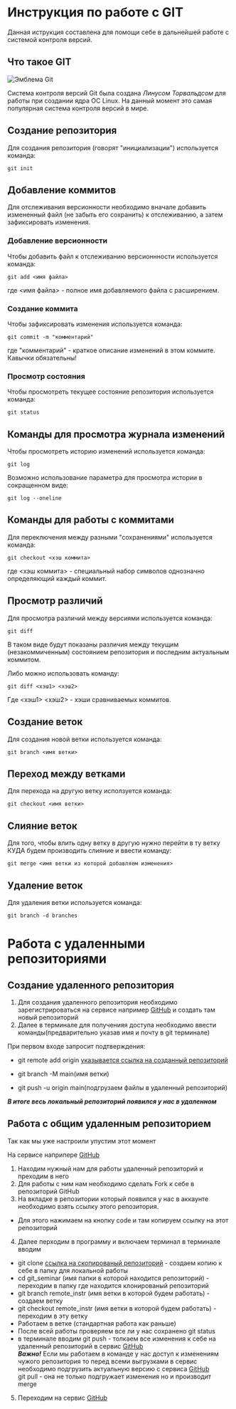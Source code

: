 # **Инструкция по работе с GIT**

Данная иструкция составлена для помощи себе в дальнейшей работе с системой контроля версий.

## Что такое GIT

![Эмблема Git](git.JPG)

Система контроля версий Git была создана *Линусом Торвальдсом* для работы при создании ядра ОС Linux. На данный момент это самая популярная система контроля версий в мире.

## Создание репозитория

Для создания репозитория (говорят "инициализации") используется команда:

    git init

## Добавление коммитов

Для отслеживания версионности необходимо вначале добавить измененный файл (не забыть его сохранить) к отслеживанию, а затем зафиксировать изменения.

### Добавление версионности

Чтобы добавить файл к отслеживанию версионнности используется команда:

    git add <имя файла>

где <имя файла> - полное имя добавляемого файла с расширением.

### Создание коммита

Чтобы зафиксировать изменения используется команда:

    git commit -m "комментарий"

где "комментарий" - краткое описание изменений в этом коммите. Кавычки обязательны!

### Просмотр состояния

Чтобы просмотреть текущее состояние репозитория используется команда:

    git status

## Команды для просмотра журнала изменений

Чтобы просмотреть историю изменений используется команда:

    git log

Возможно использование параметра для просмотра истории в сокращенном виде:

    git log --oneline

## Команды для работы с коммитами

Для переключения между разными "сохранениями" используется команда:

    git checkout <хэш коммита>

где <хэш коммита> - специальный набор символов однозначно определяющий каждый коммит.

## Просмотр различий

Для просмотра различий между версиями используется команда:

    git diff

В таком виде будут показаны различия между текущим (незакоммиченным) состоянием репозитория и последним актуальным коммитом.

Либо можно использовать команду:

    git diff <хэш1> <хэш2>

Где <хэш1> <хэш2> - хэши сравниваемых коммитов.

## Создание веток

Для создания новой ветки используется команда:

    git branch <имя ветки>

## Переход между ветками

Для перехода на другую ветку исползуется команда:

    git checkout <имя ветки>

## Слияние веток

Для того, чтобы влить одну ветку в другую нужно перейти в ту ветку КУДА будем производить слияние и ввести команду:

    git merge <имя ветки из которой добавляем изменения>

## Удаление веток

Для удаления ветки используется команда:
    
    git branch -d branches
 
 # Работа с удаленными репозиториями

 ## Создание удаленного репозитория

 1. Для создания удаленного репозитория необходимо зарегистрироваться на сервисе например [GitHub](https://github.com/) и создать там новый репозиторий
2. Далее в терминале для полученияя доступа необходимо ввести команды(предварительно указав имя и почту в git терминале)

При первом входе запросит подтверждения:

* git remote add origin [указывается ссылка на созданный репозиторий](https://github.com/DaniyalAhunov/delete.git)

* git branch -M main(имя ветки)

* git push -u origin main(подгрузаем файлы в удаленный репозиторий)

__*В итоге весь локальный репозиторий появился у нас в удаленном*__

## Работа с общим удаленным репозиторием 
Так как мы уже настроили упустим этот момент 

На сервисе наприпере [GitHub](https://github.com/) 
1. Находим нужный нам для работы удаленный репозиторий и преходим в него
2. Для работы с ним нам необходимо сделать Fork к себе в репозиторий GitHub 
3. На вкладке в репозитории который появился у нас в аккаунте необходимо взять ссылку этого репозитория.
* Для этого нажимаем на кнопку code и там копируем ссылку на этот репозиторий
4. Далее перходим в программу и включаем терминал в терминале вводим 
* git clone [ссылка на скопированый репозиторий](https://github.com/DaniyalAhunov/git_seminar.git) - создаем копию к себе в папку для локальной работы
* cd git_seminar (имя папки в которой находится репозиторий) - переходим в папку где находится клонированый репозиторий
* git branch remote_instr (имя ветки в которой будем работать) - создаем ветку
* git checkout remote_instr (имя ветки в которой будем работать) - переходим в эту ветку
* Работаем в ветке (стандартная работа как раньше)
* После всей работы проверяем все ли у нас сохранено git status
* в терминале вводим git push - толкаем все изменения к себе на удаленный репозиторий в сервис [GitHub](https://github.com/)  
_**Важно!**_ Если мы работаем в команде у нас доступ к изменениям чужого репозитория то перед всеми выгрузками в сервис необходимо подгрузить актуальную версию с сервиса [GitHub](https://github.com/)   
 git pull - она не только подгружает изменения но и производит merge 
5.  Переходим на сервис [GitHub](https://github.com/) 


